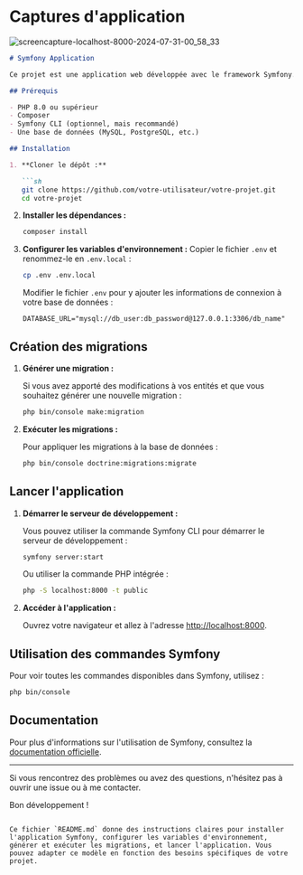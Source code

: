 # Captures d'application

![screencapture-localhost-8000-2024-07-31-00_58_33](https://github.com/user-attachments/assets/48de4079-5320-4be0-a977-382dd107c683)

```markdown
# Symfony Application

Ce projet est une application web développée avec le framework Symfony.

## Prérequis

- PHP 8.0 ou supérieur
- Composer
- Symfony CLI (optionnel, mais recommandé)
- Une base de données (MySQL, PostgreSQL, etc.)

## Installation

1. **Cloner le dépôt :**

   ```sh
   git clone https://github.com/votre-utilisateur/votre-projet.git
   cd votre-projet
   ```

2. **Installer les dépendances :**

   ```sh
   composer install
   ```

3. **Configurer les variables d'environnement :**
   Copier le fichier `.env` et renommez-le en `.env.local` :

   ```sh
   cp .env .env.local
   ```

   Modifier le fichier `.env` pour y ajouter les informations de connexion à votre base de données :

   ```dotenv
   DATABASE_URL="mysql://db_user:db_password@127.0.0.1:3306/db_name"
   ```

## Création des migrations

1. **Générer une migration :**

   Si vous avez apporté des modifications à vos entités et que vous souhaitez générer une nouvelle migration :

   ```sh
   php bin/console make:migration
   ```

2. **Exécuter les migrations :**

   Pour appliquer les migrations à la base de données :

   ```sh
   php bin/console doctrine:migrations:migrate
   ```

## Lancer l'application

1. **Démarrer le serveur de développement :**

   Vous pouvez utiliser la commande Symfony CLI pour démarrer le serveur de développement :

   ```sh
   symfony server:start
   ```

   Ou utiliser la commande PHP intégrée :

   ```sh
   php -S localhost:8000 -t public
   ```

2. **Accéder à l'application :**

   Ouvrez votre navigateur et allez à l'adresse [http://localhost:8000](http://localhost:8000).

## Utilisation des commandes Symfony

Pour voir toutes les commandes disponibles dans Symfony, utilisez :

```sh
php bin/console
```

## Documentation

Pour plus d'informations sur l'utilisation de Symfony, consultez la [documentation officielle](https://symfony.com/doc/current/index.html).

---

Si vous rencontrez des problèmes ou avez des questions, n'hésitez pas à ouvrir une issue ou à me contacter.

Bon développement !

```

Ce fichier `README.md` donne des instructions claires pour installer l'application Symfony, configurer les variables d'environnement, générer et exécuter les migrations, et lancer l'application. Vous pouvez adapter ce modèle en fonction des besoins spécifiques de votre projet.
